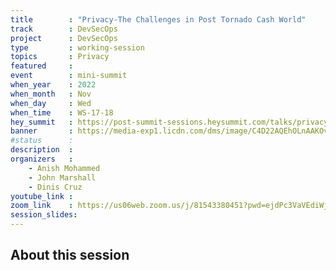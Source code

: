 ```yaml
---
title        : "Privacy-The Challenges in Post Tornado Cash World"
track        : DevSecOps
project      : DevSecOps
type         : working-session
topics       : Privacy
featured     :
event        : mini-summit
when_year    : 2022
when_month   : Nov
when_day     : Wed
when_time    : WS-17-18
hey_summit   : https://post-summit-sessions.heysummit.com/talks/privacy-the-challenges-in-post-tornado-cash-world/
banner       : https://media-exp1.licdn.com/dms/image/C4D22AQEhOLnAAKOvSA/feedshare-shrink_800/0/1661897826737?e=1665014400&v=beta&t=BKWnw32GwqimHDpv5xgQnBw2rD9hnNHIlpDzZDEYpg4
#status      : 
description  :
organizers   :
    - Anish Mohammed     
    - John Marshall
    - Dinis Cruz
youtube_link : 
zoom_link    : https://us06web.zoom.us/j/81543380451?pwd=ejdPc3VaVEdiWjBWZGxvVFBEK3BLUT09
session_slides:
---
```




## About this session
